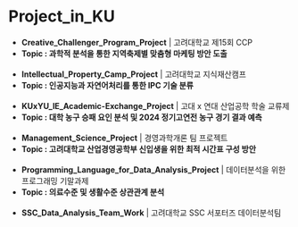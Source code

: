 # Project_in_KU

- **Creative_Challenger_Program_Project** | 고려대학교 제15회 CCP
- **Topic : 과학적 분석을 통한 지역축제별 맞춤형 마케팅 방안 도출**
<br><br>
- **Intellectual_Property_Camp_Project** | 고려대학교 지식재산캠프
- **Topic : 인공지능과 자연어처리를 통한 IPC 기술 분류**
<br><br>
- **KUxYU_IE_Academic-Exchange_Project** | 고대 x 연대 산업공학 학술 교류제
- **Topic : 대학 농구 승패 요인 분석 및 2024 정기고연전 농구 경기 결과 예측**
<br><br>
- **Management_Science_Project** | 경영과학개론 팀 프로젝트
- **Topic : 고려대학교 산업경영공학부 신입생을 위한 최적 시간표 구성 방안**
<br><br>
- **Programming_Language_for_Data_Analysis_Project** | 데이터분석을 위한 프로그래밍 기말과제
- **Topic : 의료수준 및 생활수준 상관관계 분석**
<br><br>
- **SSC_Data_Analysis_Team_Work** | 고려대학교 SSC 서포터즈 데이터분석팀
<br><br>
  
